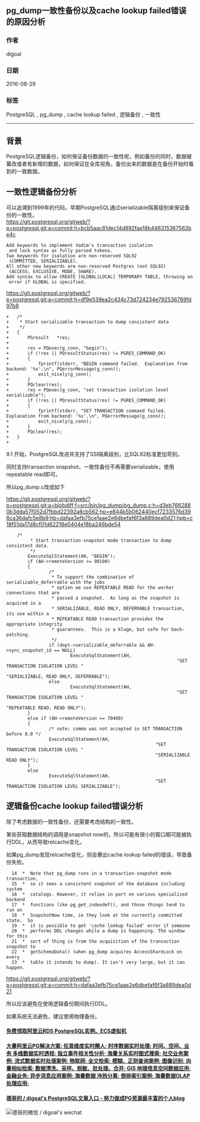 ## pg_dump一致性备份以及cache lookup failed错误的原因分析  
    
### 作者   
digoal    
    
### 日期  
2016-08-29  
    
### 标签  
PostgreSQL , pg_dump , cache lookup failed , 逻辑备份 , 一致性  
    
----  
    
## 背景  
PostgreSQL逻辑备份，如何保证备份数据的一致性呢，例如备份的同时，数据被纂改或者有新增的数据，如何保证在全库视角，备份出来的数据是在备份开始时看到的一致数据。    
    
## 一致性逻辑备份分析  
可以追溯到1999年的代码，早期PostgreSQL通过serializable隔离级别来保证备份的一致性。    
https://git.postgresql.org/gitweb/?p=postgresql.git;a=commit;h=bcb5aac81dec14d892fae18b446315367563be4c  
```  
Add keywords to implement Vadim's transaction isolation  
 and lock syntax as fully parsed tokens.  
Two keywords for isolation are non-reserved SQL92  
 (COMMITTED, SERIALIZABLE).  
All other new keywords are non-reserved Postgres (not SQL92)  
 (ACCESS, EXCLUSIVE, MODE, SHARE).  
Add syntax to allow CREATE [GLOBAL|LOCAL] TEMPORARY TABLE, throwing an  
 error if GLOBAL is specified.    
```  
    
https://git.postgresql.org/gitweb/?p=postgresql.git;a=commit;h=df9e539ea2c434c73d724234e792536789fd97b8  
    
```  
+   /*  
+    * Start serializable transaction to dump consistent data  
+    */  
+   {  
+       PGresult   *res;  
+  
+       res = PQexec(g_conn, "begin");  
+       if (!res || PQresultStatus(res) != PGRES_COMMAND_OK)  
+       {  
+           fprintf(stderr, "BEGIN command failed.  Explanation from backend: '%s'.\n", PQerrorMessage(g_conn));  
+           exit_nicely(g_conn);  
+       }  
+       PQclear(res);  
+       res = PQexec(g_conn, "set transaction isolation level serializable");  
+       if (!res || PQresultStatus(res) != PGRES_COMMAND_OK)  
+       {  
+           fprintf(stderr, "SET TRANSACTION command failed.  Explanation from backend: '%s'.\n", PQerrorMessage(g_conn));  
+           exit_nicely(g_conn);  
+       }  
+       PQclear(res);  
+   }  
+  
```  
    
9.1 开始，PostgreSQL改进并支持了SSI隔离级别，比SQL92标准更加苛刻。    
    
同时支持transaction snapshot，一致性备份不再需要serializable，使用repeatable read即可。    
    
所以pg_dump.c改成如下    
    
https://git.postgresql.org/gitweb/?p=postgresql.git;a=blobdiff;f=src/bin/pg_dump/pg_dump.c;h=d3eb7662880b3dda57f052d7fbbd22392a8cb562;hp=e844b5b062440ecf7233576d396ca36dafc5e8b9;hb=dafaa3efb75ce1aae2e6dbefaf6f3a889dea0d21;hpb=c18f51da17d8cf01d62218e0404e18ba246bde54  
  
```  
	/*  
         * Start transaction-snapshot mode transaction to dump consistent data.  
         */  
        ExecuteSqlStatement(AH, "BEGIN");  
        if (AH->remoteVersion >= 90100)  
        {  
                /*  
                 * To support the combination of serializable_deferrable with the jobs  
                 * option we use REPEATABLE READ for the worker connections that are  
                 * passed a snapshot.  As long as the snapshot is acquired in a  
                 * SERIALIZABLE, READ ONLY, DEFERRABLE transaction, its use within a  
                 * REPEATABLE READ transaction provides the appropriate integrity  
                 * guarantees.  This is a kluge, but safe for back-patching.  
                 */  
                if (dopt->serializable_deferrable && AH->sync_snapshot_id == NULL)  
                        ExecuteSqlStatement(AH,  
                                                                "SET TRANSACTION ISOLATION LEVEL "  
                                                                "SERIALIZABLE, READ ONLY, DEFERRABLE");  
                else  
                        ExecuteSqlStatement(AH,  
                                                                "SET TRANSACTION ISOLATION LEVEL "  
                                                                "REPEATABLE READ, READ ONLY");  
        }  
        else if (AH->remoteVersion >= 70400)  
        {  
                /* note: comma was not accepted in SET TRANSACTION before 8.0 */  
                ExecuteSqlStatement(AH,  
                                                        "SET TRANSACTION ISOLATION LEVEL "  
                                                        "SERIALIZABLE READ ONLY");  
        }  
        else  
                ExecuteSqlStatement(AH,  
                                                        "SET TRANSACTION ISOLATION LEVEL SERIALIZABLE");  
```  
    
## 逻辑备份cache lookup failed错误分析  
除了考虑数据的一致性备份，还需要考虑结构的一致性。    
    
某些获取数据结构的调用是snapshot now的，所以可能有很小的窗口期可能被执行DDL，从而导致relcache变化。    
    
如果pg_dump发现relcache变化，则会爆出cache lookup failed的错误，导致备份失败。    
    
```  
  14  *  Note that pg_dump runs in a transaction-snapshot mode transaction,  
  15  *  so it sees a consistent snapshot of the database including system  
  16  *  catalogs. However, it relies in part on various specialized backend  
  17  *  functions like pg_get_indexdef(), and those things tend to run on  
  18  *  SnapshotNow time, ie they look at the currently committed state.  So  
  19  *  it is possible to get 'cache lookup failed' error if someone  
  20  *  performs DDL changes while a dump is happening. The window for this  
  21  *  sort of thing is from the acquisition of the transaction snapshot to  
  22  *  getSchemaData() (when pg_dump acquires AccessShareLock on every  
  23  *  table it intends to dump). It isn't very large, but it can happen.  
```  
    
https://git.postgresql.org/gitweb/?p=postgresql.git;a=commit;h=dafaa3efb75ce1aae2e6dbefaf6f3a889dea0d21  
    
所以应该避免在使用逻辑备份期间执行DDL。    
    
如果系统无法避免，建议使用物理备份。    
  
  
  
  
  
  
  
  
  
  
  
  
  
  
  
  
  
  
  
  
  
  
  
  
  
  
  
  
  
  
  
  
  
  
  
  
  
  
  
#### [免费领取阿里云RDS PostgreSQL实例、ECS虚拟机](https://www.aliyun.com/database/postgresqlactivity "57258f76c37864c6e6d23383d05714ea")
  
  
#### [大量阿里云PG解决方案: 任意维度实时圈人; 时序数据实时处理; 时间、空间、业务 多维数据实时透视; 独立事件相关性分析; 海量关系实时图式搜索; 社交业务案例; 流式数据实时处理案例; 物联网; 全文检索; 模糊、正则查询案例; 图像识别; 向量相似检索; 数据清洗、采样、脱敏、批处理、合并; GIS 地理信息空间数据应用; 金融业务; 异步消息应用案例; 海量数据 冷热分离; 倒排索引案例; 海量数据OLAP处理应用;](https://yq.aliyun.com/topic/118 "40cff096e9ed7122c512b35d8561d9c8")
  
  
#### [德哥的 / digoal's PostgreSQL文章入口 - 努力做成PG资源最丰富的个人blog](https://github.com/digoal/blog/blob/master/README.md "22709685feb7cab07d30f30387f0a9ae")
  
  
![德哥的微信 / digoal's wechat](../pic/digoal_weixin.jpg "f7ad92eeba24523fd47a6e1a0e691b59")
  
